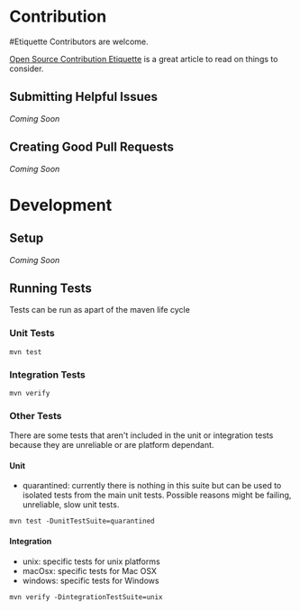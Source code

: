 Contribution
============
#Etiquette
Contributors are welcome. 

[Open Source Contribution Etiquette](http://tirania.org/blog/archive/2010/Dec-31.html) is a great article to read on things to consider.

## Submitting Helpful Issues
_Coming Soon_
## Creating Good Pull Requests
_Coming Soon_

# Development
## Setup
_Coming Soon_

## Running Tests
Tests can be run as apart of the maven life cycle
### Unit Tests
```
mvn test
```

### Integration Tests
```
mvn verify
```

### Other Tests
There are some tests that aren't included in the unit or integration tests because they are unreliable or are platform
dependant.

#### Unit
- quarantined: currently there is nothing in this suite but can be used to isolated tests from the main unit tests.
Possible reasons might be failing, unreliable, slow unit tests.

```
mvn test -DunitTestSuite=quarantined
```

#### Integration
- unix: specific tests for unix platforms
- macOsx: specific tests for Mac OSX
- windows: specific tests for Windows

```
mvn verify -DintegrationTestSuite=unix
```